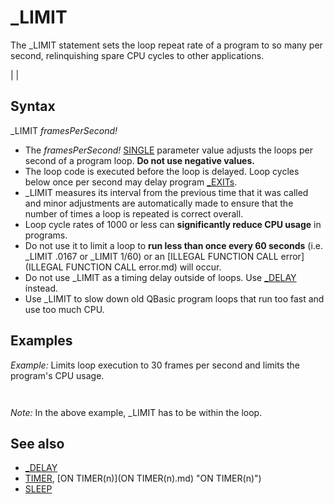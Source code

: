 # _LIMIT

The _LIMIT statement sets the loop repeat rate of a program to so many per second, relinquishing spare CPU cycles to other applications.

  

|  |

## Syntax

_LIMIT *framesPerSecond!*
  

* The *framesPerSecond!* [SINGLE](SINGLE.md) parameter value adjusts the loops per second of a program loop. **Do not use negative values.**
* The loop code is executed before the loop is delayed. Loop cycles below once per second may delay program [_EXITs](_EXITs.md).
* _LIMIT measures its interval from the previous time that it was called and minor adjustments are automatically made to ensure that the number of times a loop is repeated is correct overall.
* Loop cycle rates of 1000 or less can **significantly reduce CPU usage** in programs.
* Do not use it to limit a loop to **run less than once every 60 seconds** (i.e. _LIMIT .0167 or _LIMIT 1/60) or an [ILLEGAL FUNCTION CALL error](ILLEGAL FUNCTION CALL error.md) will occur.
* Do not use _LIMIT as a timing delay outside of loops. Use [_DELAY](_DELAY.md) instead.
* Use _LIMIT to slow down old QBasic program loops that run too fast and use too much CPU.

  

## Examples

*Example:* Limits loop execution to 30 frames per second and limits the program's CPU usage.

``` [PRINT](PRINT.md) "To Quit press ESC key!" [DO](DO.md)     _LIMIT 30     [PRINT](PRINT.md) [CHR$](CHR$.md)(26);     [IF](IF.md) [INKEY$](INKEY$.md) = [CHR$](CHR$.md)(27) [THEN](THEN.md) [EXIT DO](EXIT DO.md) [LOOP](LOOP.md)  
```

``` To Quit press ESC key! →→→→→→→→→→→→→→→→→→→→  
```

*Note:* In the above example, _LIMIT has to be within the loop.
  

## See also

* [_DELAY](_DELAY.md)
* [TIMER](TIMER.md), [ON TIMER(n)](ON TIMER(n).md) "ON TIMER(n)")
* [SLEEP](SLEEP.md)

  
